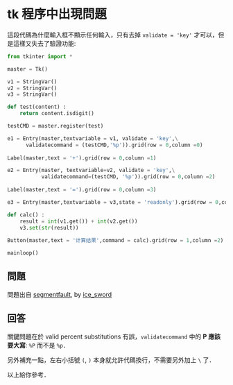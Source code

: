 # tk 程序中出現問題

這段代碼為什麼輸入框不顯示任何輸入，只有去掉 `validate = 'key'` 才可以，但是這樣又失去了驗證功能:

```python
from tkinter import *

master = Tk()

v1 = StringVar()
v2 = StringVar()
v3 = StringVar()

def test(content) :
    return content.isdigit()

testCMD = master.register(test)

e1 = Entry(master,textvariable = v1, validate = 'key',\
      validatecommand = (testCMD,'%p')).grid(row = 0,column =0)
      
Label(master,text = '+').grid(row = 0,column =1)

e2 = Entry(master, textvariable=v2, validate = 'key',\
           validatecommand=(testCMD, '%p')).grid(row = 0,column =2)
           
Label(master,text = '=').grid(row = 0,column =3)

e3 = Entry(master,textvariable = v3,state = 'readonly').grid(row = 0,column =4)

def calc() :
    result = int(v1.get()) + int(v2.get())
    v3.set(str(result))
    
Button(master,text = '计算结果',command = calc).grid(row = 1,column =2)

mainloop()
```

## 問題

問題出自 [segmentfault](https://segmentfault.com/q/1010000005590653), by [ice_sword](https://segmentfault.com/u/ice_sword)

## 回答

關鍵問題在於 valid percent substitutions 有誤，`validatecommand` 中的 **P 應該要大寫**: `%P` 而不是 `%p`．

另外補充一點，左右小括號 `(`, `)` 本身就允許代碼換行，不需要另外加上 `\` 了．

以上給你參考．
